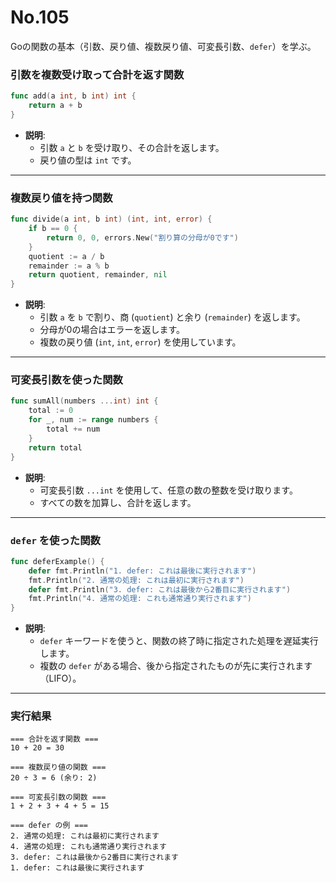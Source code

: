 # No.105

Goの関数の基本（引数、戻り値、複数戻り値、可変長引数、`defer`）を学ぶ。

### **引数を複数受け取って合計を返す関数**

```go
func add(a int, b int) int {
	return a + b
}
```

- **説明**:
  - 引数 `a` と `b` を受け取り、その合計を返します。
  - 戻り値の型は `int` です。

---

### **複数戻り値を持つ関数**

```go
func divide(a int, b int) (int, int, error) {
	if b == 0 {
		return 0, 0, errors.New("割り算の分母が0です")
	}
	quotient := a / b
	remainder := a % b
	return quotient, remainder, nil
}
```

- **説明**:
  - 引数 `a` を `b` で割り、商 (`quotient`) と余り (`remainder`) を返します。
  - 分母が0の場合はエラーを返します。
  - 複数の戻り値 (`int`, `int`, `error`) を使用しています。

---

### **可変長引数を使った関数**

```go
func sumAll(numbers ...int) int {
	total := 0
	for _, num := range numbers {
		total += num
	}
	return total
}
```

- **説明**:
  - 可変長引数 `...int` を使用して、任意の数の整数を受け取ります。
  - すべての数を加算し、合計を返します。

---

### **`defer` を使った関数**

```go
func deferExample() {
	defer fmt.Println("1. defer: これは最後に実行されます")
	fmt.Println("2. 通常の処理: これは最初に実行されます")
	defer fmt.Println("3. defer: これは最後から2番目に実行されます")
	fmt.Println("4. 通常の処理: これも通常通り実行されます")
}
```

- **説明**:
  - `defer` キーワードを使うと、関数の終了時に指定された処理を遅延実行します。
  - 複数の `defer` がある場合、後から指定されたものが先に実行されます（LIFO）。

---

### **実行結果**

```plaintext
=== 合計を返す関数 ===
10 + 20 = 30

=== 複数戻り値の関数 ===
20 ÷ 3 = 6 (余り: 2)

=== 可変長引数の関数 ===
1 + 2 + 3 + 4 + 5 = 15

=== defer の例 ===
2. 通常の処理: これは最初に実行されます
4. 通常の処理: これも通常通り実行されます
3. defer: これは最後から2番目に実行されます
1. defer: これは最後に実行されます
```

